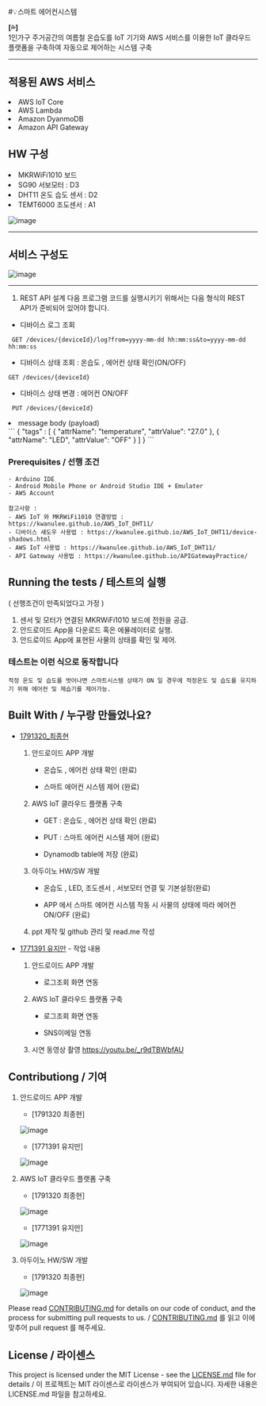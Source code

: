 
#💡스마트 에어컨시스템 

**[💦]**  
1인가구 주거공간의 여름철 온습도를 IoT 기기와 AWS 서비스를 이용한 IoT 클라우드 플랫폼을 구축하여 자동으로 제어하는 시스템 구축

___
## 적용된 AWS 서비스 
  <li>AWS IoT Core</li>
  <li>AWS Lambda</li>
  <li>Amazon DyanmoDB</li>
  <li>Amazon API Gateway</li>
  
## HW 구성
  <li>MKRWiFi1010 보드</li>
  <li>SG90 서보모터 : D3 </li>
  <li>DHT11 온도 습도 센서 : D2</li>
  <li>TEMT6000 조도센서 : A1</li>
  
  ![image](https://user-images.githubusercontent.com/72599051/144745942-1e4392ea-9d46-4c16-b18a-196ae228a6a1.png)

  
___ 

## 서비스 구성도
![image](https://user-images.githubusercontent.com/72599051/143241035-e962d196-8519-418c-a038-5cf6dc6108d7.png)
___ 


1. REST API 설계
다음 프로그램 코드를 실행시키기 위해서는 다음 형식의 REST API가 준비되어 있어야 합니다.
- 디바이스 로그 조회 
```
 GET /devices/{deviceId}/log?from=yyyy-mm-dd hh:mm:ss&to=yyyy-mm-dd hh:mm:ss
```
- 디바이스 상태 조회 : 온습도 , 에어컨 상태 확인(ON/OFF)
```
GET /devices/{deviceId}
```
- 디바이스 상태 변경 : 에어컨 ON/OFF
```
 PUT /devices/{deviceId}
```
  <li>message body (payload)</li>
  ```
  { 
 	"tags" : [
 		{
 			"attrName": "temperature",
 			"attrValue": "27.0"
 		},
 		{
 			"attrName": "LED",
 			"attrValue": "OFF"
 		}
 	]
 }
```

### Prerequisites / 선행 조건


```
- Arduino IDE 
- Android Mobile Phone or Android Studio IDE + Emulater
- AWS Account 

참고사항 : 
- AWS IoT 와 MKRWiFi1010 연결방법 : https://kwanulee.github.io/AWS_IoT_DHT11/
- 디바이스 섀도우 사용법 : https://kwanulee.github.io/AWS_IoT_DHT11/device-shadows.html
- AWS IoT 사용법 : https://kwanulee.github.io/AWS_IoT_DHT11/
- API Gateway 사용법 : https://kwanulee.github.io/APIGatewayPractice/

```


## Running the tests / 테스트의 실행

( 선행조건이 만족되었다고 가정 )
1. 센서 및 모터가 연결된 MKRWiFi1010 보드에 전원을 공급.
2. 안드로이드 App을 다운로드 혹은 에뮬레이터로 실행.
3. 안드로이드 App에 표현된 사물의 상태를 확인 및 제어.


### 테스트는 이런 식으로 동작합니다

```
적정 온도 및 습도를 벗어나면 스마트시스템 상태가 ON 일 경우에 적정온도 및 습도를 유지하기 위해 에어컨 및 제습기를 제어가능.
```



## Built With / 누구랑 만들었나요?

* [1791320_최종현](https://github.com/TonyJHC) 
   1. 안드로이드 APP 개발 ​

       -  온습도 , 에어컨 상태 확인  (완료)​

       -  스마트 에어컨 시스템 제어 (완료)​
     

   2.  AWS IoT 클라우드 플랫폼 구축​

       - GET : 온습도 , 에어컨 상태 확인   (완료)​

       - PUT : 스마트 에어컨 시스템 제어  (완료)​

       - Dynamodb table에 저장 (완료)​
      

   3. 아두이노 HW/SW 개발 ​

       - 온습도 , LED, 조도센서 , 서보모터 연결 및 기본설정(완료)​

       - APP 에서 스마트 에어컨 시스템 작동 시 사물의 상태에 따라 에어컨 ON/OFF (완료)​


   4.  ppt 제작 및 github 관리 및 read.me 작성​


* [1771391 유지만](https://github.com/jiman-you) - 작업 내용

   1. 안드로이드 APP 개발​

      -  로그조회 화면 연동​

   2.  AWS IoT 클라우드 플랫폼 구축​

       - 로그조회 화면 연동​

       - SNS이메일 연동​

   3. 시연 동영상 촬영​
      https://youtu.be/_r9dTBWbfAU​
      

## Contributiong / 기여
   1. 안드로이드 APP 개발 ​

         -  [1791320 최종현] 

         ![image](https://user-images.githubusercontent.com/72599051/144746833-3f8a75c0-0d32-4cd3-aa9d-660eb0970a34.png)   



         -  [1771391 유지만] 
          
         ![image](https://user-images.githubusercontent.com/72599051/144746687-d5807104-000e-490c-95b6-171c6c920afb.png)


   2.  AWS IoT 클라우드 플랫폼 구축​

         -  [1791320 최종현] 
        
          ![image](https://user-images.githubusercontent.com/72599051/144746754-36df46a4-048d-4c19-b56d-1b2648dbde3f.png)
  
      
         -  [1771391 유지만] 
         
          ![image](https://user-images.githubusercontent.com/72599051/144746766-fc33e95a-3b14-4a52-83c2-4ca500f05f04.png) 


   3. 아두이노 HW/SW 개발 ​

         -  [1791320 최종현] 
         
         ![image](https://user-images.githubusercontent.com/72599051/144746722-feed2e11-ab9b-4882-a2e0-555576392a09.png)


Please read [CONTRIBUTING.md](https://gist.github.com/PurpleBooth/b24679402957c63ec426) for details on our code of conduct, and the process for submitting pull requests to us. / [CONTRIBUTING.md](https://gist.github.com/PurpleBooth/b24679402957c63ec426) 를 읽고 이에 맞추어 pull request 를 해주세요.

## License / 라이센스

This project is licensed under the MIT License - see the [LICENSE.md](https://gist.github.com/PurpleBooth/LICENSE.md) file for details / 이 프로젝트는 MIT 라이센스로 라이센스가 부여되어 있습니다. 자세한 내용은 LICENSE.md 파일을 참고하세요.

